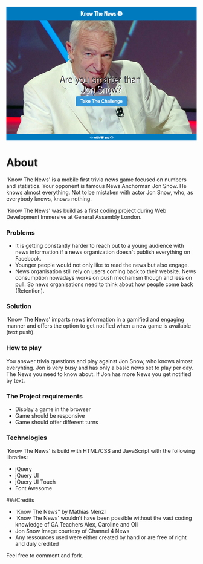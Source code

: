 
![alt text](images/readme.png "Know The News")

# About

'Know The News' is a mobile first trivia news game focused on numbers and statistics. Your opponent is famous News Anchorman Jon Snow. He knows almost everything. Not to be mistaken with actor Jon Snow, who, as everybody knows, knows nothing.  

'Know The News' was build as a first coding project during Web Development Immersive at General Assembly London.

### Problems
+ It is getting constantly harder to reach out to a young audience with news information if a news organization doesn't publish everything on Facebook. 
+ Younger people would not only like to read the news but also engage. 
+ News organisation still rely on users coming back to their website. News consumption nowadays works on push mechanism though and less on pull. So news organisations need to think about how people come back (Retention).

### Solution
'Know The News' imparts news information in a gamified and engaging manner and offers the option to get notified when a new game is available (text push).

### How to play

You answer trivia questions and play against Jon Snow, who knows almost everyhting. Jon is very busy and has only a basic news set to play per day. The News you need to know about. If Jon has more News you get notified by text. 

### The Project requirements

+ Display a game in the browser
+ Game should be responsive
+ Game should offer different turns 

### Technologies

'Know The News' is build with HTML/CSS and JavaScript with the following libraries:

+ jQuery
+ jQuery UI
+ jQuery UI Touch
+ Font Awesome


###Credits

+ 'Know The News" by Mathias Menzl 
+ 'Know The News' wouldn't have been possible without the vast coding knowledge of GA Teachers Alex, Caroline and Oli
+ Jon Snow Image courtesy of Channel 4 News
+ Any ressources used were either created by hand or are free of right and duly credited

Feel free to comment and fork.


